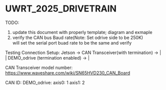 # UWRT_2025_DRIVETRAIN


TODO:
1. update this document with properly template; diagram and exmaple
2. verify the CAN bus Baud rate(Note: Set odrive side to be 250K)\
	will set the serial port buad rate to be the same and verify

Testing Connection Setup:
Jetson -> CAN Transceiver(with termination) -> |
                                               |
          DEMO_odrive (termination enabled) -> |

CAN Transceiver model number: https://www.waveshare.com/wiki/SN65HVD230_CAN_Board

CAN ID:
DEMO_odrive:
    axis0: 1
    axis1: 2
